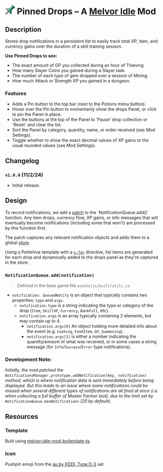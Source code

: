 # ![Pushpin](src/img/icon_32.png) Pinned Drops – A [Melvor Idle](https://melvoridle.com) Mod

## Description
Stores drop notifications in a persistent list to easily track total XP, item, and currency gains over the duration of a skill training session.

**Use Pinned Drops to see:**
- The exact amount of GP you collected during an hour of Thieving.
- How many Slayer Coins you gained during a Slayer task.
- The number of each type of gem dropped over a session of Mining.
- How much Attack or Strength XP you gained in a dungeon.

### Features
- Adds a Pin button to the top bar (next to the Potions menu button).
- Hover over the Pin button to momentarily show the drops Panel, or click to pin the Panel in place.
- Use the buttons at the top of the Panel to 'Pause' drop collection or 'Reset' and clear the list.
- Sort the Panel by category, quantity, name, or order received (see Mod Settings).
- Toggle whether to show the exact decimal values of XP gains or the usual rounded values (see Mod Settings).


## Changelog

### `v1.0.0` (11/2/24)
- Initial release.


## Design
To record notifications, we add a [patch](https://wiki.melvoridle.com/w/Mod_Creation/Mod_Context_API_Reference#patch(className:_class,_methodOrPropertyName:_string):_MethodPatch_%7C_PropertyPatch) to the `NotificationQueue.add()` function. Any item drops, currency flow, XP gains, or info messages that will eventually become notifications (including some that won't) are processed by this function first.

The patch captures any relevant notification objects and adds them to a global [store](https://wiki.melvoridle.com/w/Mod_Creation/Reusable_Components_with_PetiteVue#ui.createStore(props:_Record%3Cstring,_unknown%3E):_ComponentStore).

Using a PetiteVue template with a [`v-for`](https://vuejs.org/guide/essentials/list.html#v-for) directive, list items are generated for each drop and dynamically added to the drops panel as they're captured in the store.

### `NotificationQueue.add(notification)`
> Defined in the base game file `assets/js/built/utils.js`.
- `notification: QueuedNotify` is an object that typically contains two properties: `type` and `args`.
  - `notification.type` is a string indicating the type or category of the drop (`Item`, `SkillXP`, `Currency`, `BankFull`, etc).
  - `notification.args` is an array typically containing 2 elements, but may contain up to 4.
    - `notification.args[0]` An object holding more detailed info about the event (e.g. `Cooking`, `FoodItem`, `GP`, `Summoning`).
    - `notification.args[1]` is either a number indicating the quantity/amount of what was received, or in some cases a string message (for `Info`/`Success`/`Error` type notifications).

### Development Note:
*Initially, the mod patched the `NotificationsManager.prototype.addNotification(key, notification)` method, which is where notification data is sent immediately before being displayed. But this leads to an issue where some notifications could be missed when several different types of notifications are all fired at once (i.e. when collecting a full buffer of Master Farmer loot), due to the limit set by `NotificationQueue.maxNotifications` (20 by default).*


## Resources
### Template
Built using [melvor-idle-mod-boilerplate-ts](https://github.com/CherryMace/melvor-idle-mod-boilerplate-ts).

### Icon
*Pushpin* emoji from the [au by KDDI, Type D-3](https://emojipedia.org/au-kddi/type-d-3/pushpin) set.
